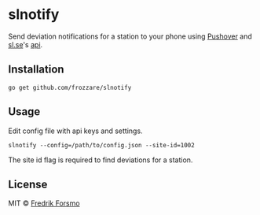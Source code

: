 # slnotify

Send deviation notifications for a station to your phone using [Pushover](https://pushover.net/) and [sl.se](http://sl.se)'s [api](https://www.trafiklab.se/api/sl-realtidsinformation-3).

## Installation

```
go get github.com/frozzare/slnotify
```

## Usage

Edit config file with api keys and settings.

```
slnotify --config=/path/to/config.json --site-id=1002
```

The site id flag is required to find deviations for a station.

## License

MIT © [Fredrik Forsmo](https://github.com/frozzare)